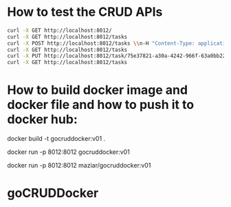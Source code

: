 # How to test the CRUD APIs

```bash
curl -X GET http://localhost:8012/
curl -X GET http://localhost:8012/tasks
curl -X POST http://localhost:8012/tasks \\n-H "Content-Type: application/json" \\n-d '{"title": "Study for exams", "status":"pending"}'
curl -X GET http://localhost:8012/tasks
curl -X PUT http://localhost:8012/task/75e37821-a30a-4242-966f-63a0bb22bf8b -H "Content-Type: application/json" -d '{"title": "Study for exams", "status":"complete"}'
curl -X GET http://localhost:8012/tasks
```

# How to build docker image and docker file and how to push it to docker hub:
docker build -t gocruddocker:v01 .

docker run -p 8012:8012 gocruddocker:v01

docker run -p 8012:8012 maziar/gocruddocker:v01
# goCRUDDocker
